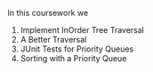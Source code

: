 In this coursework we
1) Implement InOrder Tree Traversal
2) A Better Traversal
3) JUnit Tests for Priority Queues
4) Sorting with a Priority Queue
